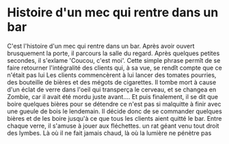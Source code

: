 # Histoire d'un mec qui rentre dans un bar
C'est l'histoire d'un mec qui rentre dans un bar. Après avoir ouvert brusquement la porte, il parcours la salle du regard. Après quelques petites secondes, il s'exlame 'Coucou, c'est moi'. Cette simple phrase permît de se faire retourner l'intégralité des clients qui, à sa vue, se rendît compte que ce n'était pas lui
 Les clients commencèrent à lui lancer des tomates pourries, des bouteille de bières et des mégots de cigarettes. Il tombe mort à cause d'un éclat de verre dans l'oeil qui transperça le cerveau, et se changea en Zombie, car il avait été mordu juste avant....
Et puis finalement, il se dit que boire quelques bières pour se détendre ce n'est pas si malquitte à finir avec une gueule de bois le lendemain.
Il décide donc de se commander quelques bières et de les boire jusqu'à ce que tous les clients aient quitté le bar. Entre chaque verre, il s'amuse à jouer aux fléchettes.
un rat géant venu tout droit des lymbes. Là où il ne fait jamais chaud, là où la lumière ne pénètre pas
